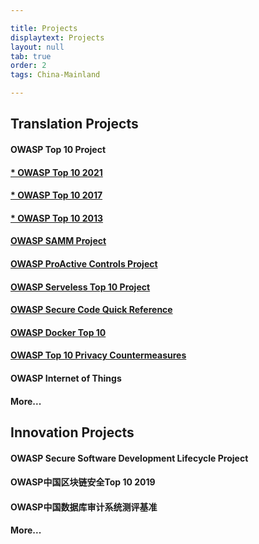 ```yaml
---

title: Projects
displaytext: Projects
layout: null
tab: true
order: 2
tags: China-Mainland

---
```


## Translation Projects

#### **OWASP Top 10 Project**
#### **[* OWASP Top 10 2021](https://github.com/OWASP/www-chapter-china-mainland/blob/master/OWASP%20Top%2010%202021%20%E4%B8%AD%E6%96%87%E7%89%88.pdf)**

#### **[* OWASP Top 10 2017](https://github.com/OWASP/www-chapter-china-mainland/blob/master/OWASP%20Top%2010%202017%20%E4%B8%AD%E6%96%87%E7%89%88.pdf)**

#### **[* OWASP Top 10 2013](https://github.com/OWASP/www-chapter-china-mainland/blob/master/OWASP%20Top%2010%202013%20%E4%B8%AD%E6%96%87%E7%89%88.pdf)**

#### **[OWASP SAMM Project](https://github.com/OWASP/www-chapter-china-mainland/blob/master/OWASP%20SAMM%202.0%20%E4%B8%AD%E6%96%87%E7%89%88.pdf)**

#### **[OWASP ProActive Controls Project](https://github.com/OWASP/www-project-proactive-controls/blob/master/v3/OWASP_Top_10_Proactive_Controls_V3_Chinese.pdf)**

#### **[OWASP Serveless Top 10 Project](https://owasp.org/www-project-serverless-top-10/#tab=Main)**

#### **[OWASP Secure Code Quick Reference](https://github.com/OWASP/www-chapter-china-mainland/blob/master/OWASP%E5%AE%89%E5%85%A8%E7%BC%96%E7%A0%81%E8%A7%84%E8%8C%83%E5%BF%AB%E9%80%9F%E5%8F%82%E8%80%83%E6%8C%87%E5%8D%97.pdf)**

#### **[OWASP Docker Top 10](https://github.com/OWASP/www-chapter-china-mainland/blob/master/OWASP%20%E5%AE%B9%E5%99%A8%E5%AE%89%E5%85%A8%E5%8D%81%E5%A4%A7%E9%A3%8E%E9%99%A9.pdf)**

#### **[OWASP Top 10 Privacy Countermeasures](https://github.com/OWASP/www-chapter-china-mainland/blob/master/OWASP%20Top%2010%20Privacy%20Countermeasures%20v1.0%E4%B8%AD%E6%96%87%E7%89%88.pdf)**

#### **OWASP Internet of Things**

#### **More...**



## Innovation Projects

#### **OWASP Secure Software Development Lifecycle Project**

#### **OWASP中国区块链安全Top 10 2019**

#### **OWASP中国数据库审计系统测评基准**

#### **More...**
